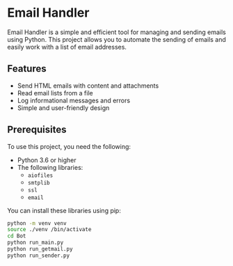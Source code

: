 # Email Handler

Email Handler is a simple and efficient tool for managing and sending emails using Python. This project allows you to automate the sending of emails and easily work with a list of email addresses.

## Features

- Send HTML emails with content and attachments
- Read email lists from a file
- Log informational messages and errors
- Simple and user-friendly design

## Prerequisites

To use this project, you need the following:

- Python 3.6 or higher
- The following libraries:
  - `aiofiles`
  - `smtplib`
  - `ssl`
  - `email`
  
You can install these libraries using pip:

```bash
python -m venv venv
source ./venv /bin/activate
cd Bot
python run_main.py
python run_getmail.py
python run_sender.py